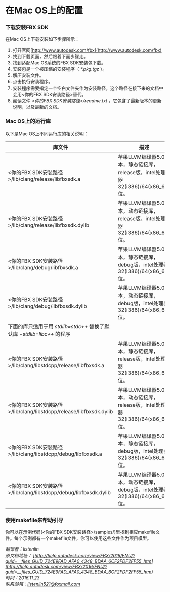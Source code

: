 在Mac OS上的配置
==============

### 下载安装FBX SDK

在Mac OS上下载安装如下步骤所示：

1. 打开官网[http://www.autodesk.com/fbx](http://www.autodesk.com/fbx)
2. 找到下载页面，然后跟着下面步骤走。
3. 找到适配Mac OS系统的FBX SDK安装包下载。
4. 安装包是一个被压缩的安装程序（ *\*.pkg.tgz* ）。
5. 解压安装文件。
6. 点击执行安装程序。
7. 安装程序需要指定一个空白文件夹作为安装路径，这个路径在接下来的文档中会用<你的FBX SDK安装路径>替代。
8. 阅读文件 *<你的FBX SDK安装路径>/readme.txt* ，它包含了最新版本的更新说明，以及最新的文档。

### Mac OS上的运行库

以下是Mac OS上不同运行库的相关说明：

|库文件|描述|
|-----|---|
|<你的FBX SDK安装路径>/lib/clang/release/libfbxsdk.a|苹果LLVM编译器5.0版本，静态链接库，release版，intel处理器32(i386)/64(x86_64)位。|
|<你的FBX SDK安装路径>/lib/clang/release/libfbxsdk.dylib|苹果LLVM编译器5.0版本，动态链接库，release版，intel处理器32(i386)/64(x86_64)位。|
|<你的FBX SDK安装路径>/lib/clang/debug/libfbxsdk.a|苹果LLVM编译器5.0版本，静态链接库，debug版，intel处理器32(i386)/64(x86_64)位。|
|<你的FBX SDK安装路径>/lib/clang/debug/libfbxsdk.dylib|苹果LLVM编译器5.0版本，动态链接库，debug版，intel处理器32(i386)/64(x86_64)位。| 
|下面的库只适用于用 *stdlib=stdc++* 替换了默认库 *-stdlib=libc++* 的程序|
|<你的FBX SDK安装路径>/lib/clang/libstdcpp/release/libfbxsdk.a|苹果LLVM编译器5.0版本，静态链接库，release版，intel处理器32(i386)/64(x86_64)位。|
|<你的FBX SDK安装路径>/lib/clang/libstdcpp/release/libfbxsdk.dylib|苹果LLVM编译器5.0版本，动态链接库，release版，intel处理器32(i386)/64(x86_64)位。|
|<你的FBX SDK安装路径>/lib/clang/libstdcpp/debug/libfbxsdk.a|苹果LLVM编译器5.0版本，静态链接库，debug版，intel处理器32(i386)/64(x86_64)位。|
|<你的FBX SDK安装路径>/lib/clang/libstdcpp/debug/libfbxsdk.dylib|苹果LLVM编译器5.0版本，动态链接库，debug版，intel处理器32(i386)/64(x86_64)位。|

### 使用makefile来帮助引导

你可以在示例代码(<你的FBX SDK安装路径>/samples/)里找到相应makefile文件。每个示例都有一个makefile文件，你可以使用这些文件作为项目模型。


*翻译者：listenlin*  
*原文档地址： [http://help.autodesk.com/view/FBX/2016/ENU/?guid=__files_GUID_724E9FAD_AFA0_4348_BDAA_6CF2FDF2FF55_htm](http://help.autodesk.com/view/FBX/2016/ENU/?guid=__files_GUID_724E9FAD_AFA0_4348_BDAA_6CF2FDF2FF55_htm)*  
*时间：2016.11.23*  
*联系邮箱：<listenlin521@foxmail.com>*